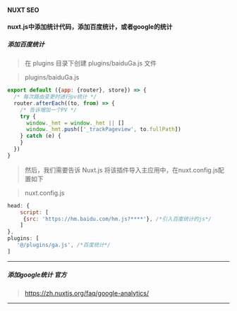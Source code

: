 #### NUXT SEO

#### nuxt.js中添加统计代码，添加百度统计，或者google的统计

##### 添加百度统计
>在 plugins 目录下创建 plugins/baiduGa.js 文件

>plugins/baiduGa.js

```javascript
export default ({app: {router}, store}) => {
  /* 每次路由变更时进行pv统计 */
  router.afterEach((to, from) => {
    /* 告诉增加一个PV */
    try {
      window._hmt = window._hmt || []
      window._hmt.push(['_trackPageview', to.fullPath])
    } catch (e) {
    }
  })
}
```
>然后，我们需要告诉 Nuxt.js 将该插件导入主应用中，在nuxt.config.js配置如下

>nuxt.config.js

```javascript
head: {
    script: [
     {src: 'https://hm.baidu.com/hm.js?****'}, /*引入百度统计的js*/
    ]
},
plugins: [
   '@/plugins/ga.js', /*百度统计*/
]
```

<hr>

##### 添加google统计 官方
>https://zh.nuxtjs.org/faq/google-analytics/

<hr>